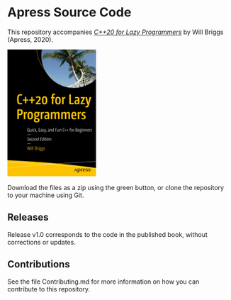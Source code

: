 # Apress Source Code

This repository accompanies [*C++20 for Lazy Programmers*](https://www.apress.com/9781484263051) by Will Briggs (Apress, 2020).

[comment]: #cover
![Cover image](9781484263051.jpg)

Download the files as a zip using the green button, or clone the repository to your machine using Git.

## Releases

Release v1.0 corresponds to the code in the published book, without corrections or updates.

## Contributions

See the file Contributing.md for more information on how you can contribute to this repository.